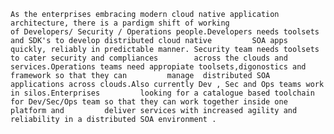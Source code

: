 	As the enterprises embracing modern cloud native application architecture, there is a pardigm shift of working
	of Developers/ Security / Operations people.Developers needs toolsets and SDK's to develop distributed cloud native 		SOA apps quickly, reliably in predictable manner. Security team needs toolsets to cater security and compliances 		across the clouds and services.Operations teams need appropiate toolsets,digonostics and framework so that they can 		manage 	distributed SOA applications across clouds.Also currently Dev , Sec and Ops teams work in silos.Enterprises 		looking for a catalogue based toolchain for Dev/Sec/Ops team so that they can work together inside one platform and 		deliver services with increased agility and reliability in a distributed SOA environment .   